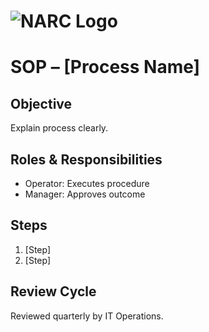 # ![NARC Logo](../images/narc-logo.svg)
# SOP – [Process Name]

## Objective
Explain process clearly.

## Roles & Responsibilities
- Operator: Executes procedure
- Manager: Approves outcome

## Steps
1. [Step]
2. [Step]

## Review Cycle
Reviewed quarterly by IT Operations.